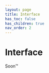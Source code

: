 ```yaml
---
layout: page
title: Interface
has_toc: false
has_children: true
nav_order: 2
---
```


# Interface

Soon™
